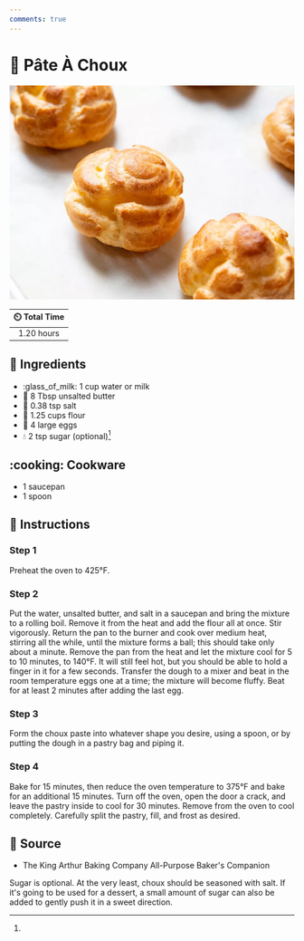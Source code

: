 ```yaml
---
comments: true
---
```

# :pie: Pâte À Choux

![Pâte À Choux](../../assets/images/pâte-à-choux.jpg)

| :timer_clock: Total Time |
|:-----------------------: |
| 1.20 hours |

## :salt: Ingredients

- :glass_of_milk: 1 cup water or milk
- :butter: 8 Tbsp unsalted butter
- :salt: 0.38 tsp salt
- :ear_of_rice: 1.25 cups flour
- :egg: 4 large eggs
- :droplet: 2 tsp sugar (optional)[^1]

## :cooking: Cookware

- 1 saucepan
- 1 spoon

## :pencil: Instructions

### Step 1

Preheat the oven to 425°F.

### Step 2

Put the water, unsalted butter, and salt in a saucepan and bring the mixture to a rolling boil. Remove it from the heat
and add the flour all at once. Stir vigorously. Return the pan to the burner and cook over medium heat, stirring all the
while, until the mixture forms a ball; this should take only about a minute. Remove the pan from the heat and let the
mixture cool for 5 to 10 minutes, to 140°F. It will still feel hot, but you should be able to hold a finger in it for a
few seconds. Transfer the dough to a mixer and beat in the room temperature eggs one at a time; the mixture will become
fluffy. Beat for at least 2 minutes after adding the last egg.

### Step 3

Form the choux paste into whatever shape you desire, using a spoon, or by putting the dough in a pastry bag and piping
it.

### Step 4

Bake for 15 minutes, then reduce the oven temperature to 375°F and bake for an additional 15 minutes. Turn off the
oven, open the door a crack, and leave the pastry inside to cool for 30 minutes. Remove from the oven to cool
completely. Carefully split the pastry, fill, and frost as desired.

## :link: Source

- The King Arthur Baking Company All-Purpose Baker's Companion

[^1]:
  Sugar is optional. At the very least, choux should be seasoned with salt. If it's going to be used for a dessert, a
  small amount of sugar can also be added to gently push it in a sweet direction.
